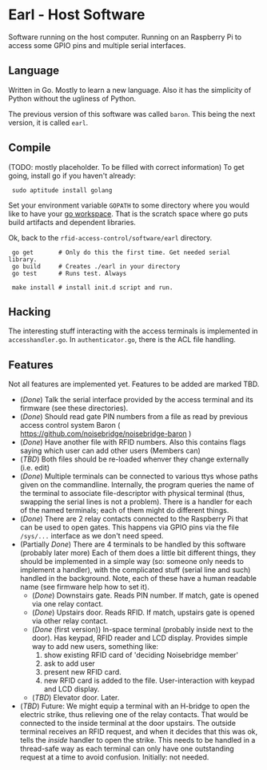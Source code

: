 <!-- -*- mode: markdown; indent-tabs-mode: nil; -*- -->
Earl - Host Software
====================

Software running on the host computer.
Running on an Raspberry Pi to access some GPIO pins and multiple serial
interfaces.

Language
--------
Written in Go. Mostly to learn a new language. Also it has the simplicity of
Python without the ugliness of Python.

The previous version of this software was called `baron`. This being the next
version, it is called `earl`.

Compile
-------
(TODO: mostly placeholder. To be filled with correct information)
To get going, install go if you haven't already:

     sudo aptitude install golang

Set your environment variable `GOPATH` to some directory where you would
like to have your [go workspace][golang-gopath]. That is the scratch space
where go puts build artifacts and dependent libraries.

Ok, back to the `rfid-access-control/software/earl` directory.

     go get       # Only do this the first time. Get needed serial library.
     go build     # Creates ./earl in your directory
     go test      # Runs test. Always

     make install # install init.d script and run.

Hacking
-------
The interesting stuff interacting with the access terminals is implemented
in `accesshandler.go`. In `authenticator.go`, there is the ACL file handling.

Features
--------
Not all features are implemented yet. Features to be added are marked TBD.

   - (_Done_) Talk the serial interface provided by the access terminal and
     its firmware (see these directories).
   - (_Done_) Should read gate PIN numbers from a file as read by previous access
     control system Baron ( https://github.com/noisebridge/noisebridge-baron )
   - (_Done_) Have another file with RFID numbers. Also this contains flags
     saying which user can add other users (Members can)
   - (_TBD_) Both files should be re-loaded whenver they change externally
     (i.e. edit)
   - (_Done_) Multiple terminals can be connected to various ttys whose paths
     given on the commandline. Internally, the program queries the name of the
     terminal to associate file-descriptor with physical terminal (thus,
     swapping the serial lines is not a problem). There is a handler for each
     of the named terminals; each of them might do different things.
   - (_Done_) There are 2 relay contacts connected to the Raspberry Pi that
     can be used to open gates. This happens via GPIO pins via the
     file `/sys/...` interface as we don't need speed.
   - (Partially _Done_) There are 4 terminals to be handled by this software
     (probably later more)
     Each of them does a little bit different things, they should be implemented
     in a simple way (so: someone only needs to implement a handler), with the
     complicated stuff (serial line and such) handled in the background.
     Note, each of these have a human readable name (see firmware help how to
     set it).
       - (_Done_) Downstairs gate. Reads PIN number. If match, gate is opened
         via one relay contact.
       - (_Done_) Upstairs door. Reads RFID. If match, upstairs gate is opened
         via other relay contact.
       - (_Done_ (first version)) In-space terminal (probably inside next to
         the door). Has keypad, RFID reader and LCD display. Provides simple
         way to add new users, something like:
          1. show existing RFID card of 'deciding Noisebridge member'
          2. ask to add user
          3. present new RFID card.
          4. new RFID card is added to the file.
        User-interaction with keypad and LCD display.
	   - (_TBD_) Elevator door. Later.
   - (_TBD_) Future: We might equip a terminal with an H-bridge to open the
     electric strike, thus relieving one of the relay contacts.
     That would be connected to the inside terminal at the door upstairs. The
     outside terminal receives an RFID request, and when it decides that this
     was ok, tells the _inside_ handler to open the strike. This needs to be
     handled in a thread-safe way as each terminal can only have one outstanding
     request at a time to avoid confusion. Initially: not needed.

[golang-gopath]: https://golang.org/doc/code.html#GOPATH
